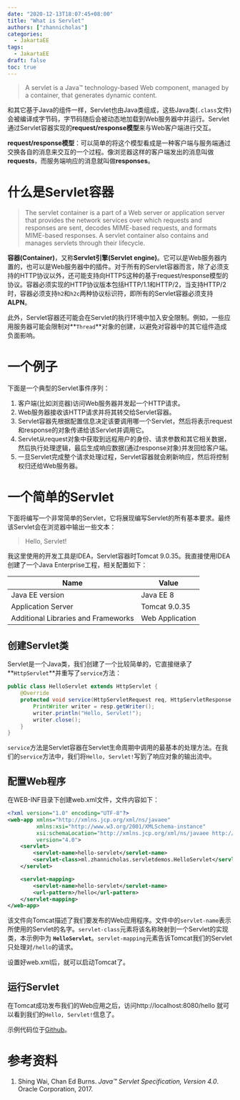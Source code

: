 ```yaml
---
date: "2020-12-13T18:07:45+08:00"
title: "What is Servlet"
authors: ["zhannicholas"]
categories:
  - JakartaEE
tags:
  - JakartaEE
draft: false
toc: true
---
```

> A servlet is a Java™ technology-based Web component, managed by a container, that generates dynamic content.

和其它基于Java的组件一样，Servlet也由Java类组成，这些Java类(`.class`文件)会被编译成字节码，字节码随后会被动态地加载到Web服务器中并运行。Servlet通过Servlet容器实现的**request/response模型**来与Web客户端进行交互。

**request/response模型**：可以简单的将这个模型看成是一种客户端与服务端通过交换各自的消息来交互的一个过程。像浏览器这样的客户端发出的消息叫做**requests**，而服务端响应的消息就叫做**responses**。

# 什么是Servlet容器
> The servlet container is a part of a Web server or application server that provides the network services over which requests and responses are sent, decodes MIME-based requests, and formats MIME-based responses. A servlet container also contains and manages servlets through their lifecycle.

**容器(Container)**，又称**Servlet引擎(Servlet engine)**。它可以是Web服务器内置的，也可以是Web服务器中的插件。对于所有的Servlet容器而言，除了必须支持的HTTP协议以外，还可能支持向HTTPS这种的基于request/response模型的协议。容器必须实现的HTTP协议版本包括HTTP/1.1和HTTP/2，当支持HTTP/2时，容器必须支持`h2`和`h2c`两种协议标识符，即所有的Servlet容器必须支持**ALPN**。

此外，Servlet容器还可能会在Servlet的执行环境中加入安全限制。例如，一些应用服务器可能会限制对**`Thread`**对象的创建，以避免对容器中的其它组件造成负面影响。

# 一个例子
下面是一个典型的Servlet事件序列：
1. 客户端(比如浏览器)访问Web服务器并发起一个HTTP请求。
2. Web服务器接收该HTTP请求并将其转交给Servlet容器。
3. Servlet容器先根据配置信息决定该要调用哪一个Servlet，然后将表示request和response的对象传递给该Servlet并调用它。
4. Servlet从request对象中获取到远程用户的身份、请求参数和其它相关数据，然后执行处理逻辑，最后生成响应数据(通过response对象)并发回给客户端。
5. 一旦Servlet完成整个请求处理过程，Servlet容器就会刷新响应，然后将控制权归还给Web服务器。

# 一个简单的Servlet
下面将编写一个非常简单的Servlet，它将展现编写Servlet的所有基本要求。最终该Servlet会在浏览器中输出一些文本：
> Hello, Servlet!

我这里使用的开发工具是IDEA，Servlet容器时Tomcat 9.0.35。我直接使用IDEA创建了一个Java Enterprise工程，相关配置如下：

| Name                                | Value           |
| ----------------------------------- | --------------- |
| Java EE version                     | Java EE 8       |
| Application Server                  | Tomcat 9.0.35   |
| Additional Libraries and Frameworks | Web Application |

## 创建Servlet类
Servlet是一个Java类，我们创建了一个比较简单的，它直接继承了 **`HttpServlet`**并重写了`service`方法：
```Java
public class HelloServlet extends HttpServlet {
    @Override
    protected void service(HttpServletRequest req, HttpServletResponse resp) throws ServletException, IOException {
        PrintWriter writer = resp.getWriter();
        writer.println("Hello, Servlet!");
        writer.close();
    }
}
```
`service`方法是Servlet容器在Servlet生命周期中调用的最基本的处理方法。在我们的`service`方法中，我们将`Hello, Servlet!`写到了响应对象的输出流中。

## 配置Web程序
在WEB-INF目录下创建web.xml文件，文件内容如下：
```xml
<?xml version="1.0" encoding="UTF-8"?>
<web-app xmlns="http://xmlns.jcp.org/xml/ns/javaee"
         xmlns:xsi="http://www.w3.org/2001/XMLSchema-instance"
         xsi:schemaLocation="http://xmlns.jcp.org/xml/ns/javaee http://xmlns.jcp.org/xml/ns/javaee/web-app_4_0.xsd"
         version="4.0">
    <servlet>
        <servlet-name>hello-servlet</servlet-name>
        <servlet-class>ml.zhannicholas.servletdemos.HelloServlet</servlet-class>
    </servlet>

    <servlet-mapping>
        <servlet-name>hello-servlet</servlet-name>
        <url-pattern>/hello</url-pattern>
    </servlet-mapping>
</web-app>
```
该文件向Tomcat描述了我们要发布的Web应用程序。文件中的`servlet-name`表示所使用的Servlet的名字。`servlet-class`元素将该名称映射到一个Servlet的实现类，本示例中为 **`HelloServlet`**。`servlet-mapping`元素告诉Tomcat我们的Servlet只处理对`/hello`的请求。

设置好web.xml后，就可以启动Tomcat了。

## 运行Servlet
在Tomcat成功发布我们的Web应用之后，访问http://localhost:8080/hello 就可以看到我们的`Hello, Servlet!`信息了。

示例代码位于[Github](https://github.com/zhannicholas/java-demos/tree/master/jakarta-ee/servlet-demos)。

# 参考资料
1. Shing Wai, Chan Ed Burns. *Java™ Servlet Specification, Version 4.0*. Oracle Corporation, 2017.